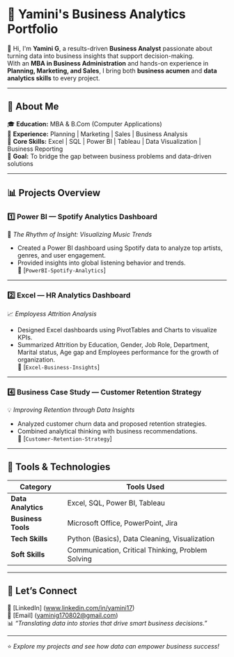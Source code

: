 # 💼 Yamini's Business Analytics Portfolio  

👋 Hi, I'm **Yamini G**, a results-driven **Business Analyst** passionate about turning data into business insights that support decision-making.  
With an **MBA in Business Administration** and hands-on experience in **Planning, Marketing, and Sales**, I bring both **business acumen** and **data analytics skills** to every project.

---

## 🧭 About Me  
🎓 **Education:** MBA & B.Com (Computer Applications)  
💼 **Experience:** Planning | Marketing | Sales | Business Analysis  
🧠 **Core Skills:** Excel | SQL | Power BI | Tableau | Data Visualization | Business Reporting  
🚀 **Goal:** To bridge the gap between business problems and data-driven solutions  

---

## 📊 Projects Overview  

### 1️⃣ **Power BI — Spotify Analytics Dashboard**  
🎵 *The Rhythm of Insight: Visualizing Music Trends*  
- Created a Power BI dashboard using Spotify data to analyze top artists, genres, and user engagement.  
- Provided insights into global listening behavior and trends.  
📁 [`PowerBI-Spotify-Analytics`]

---

### 2️⃣ **Excel — HR Analytics Dashboard**  
📈 *Employess Attrition Analysis*  
- Designed Excel dashboards using PivotTables and Charts to visualize KPIs.  
- Summarized Attrition by Education, Gender, Job Role, Department, Marital status, Age gap and Employees performance for the growth of organization.  
📁 [`Excel-Business-Insights`]

---

### 4️⃣ **Business Case Study — Customer Retention Strategy**  
💡 *Improving Retention through Data Insights*  
- Analyzed customer churn data and proposed retention strategies.  
- Combined analytical thinking with business recommendations.  
📁 [`Customer-Retention-Strategy`]

---

## 🧰 Tools & Technologies  

| Category | Tools Used |
|-----------|-------------|
| **Data Analytics** | Excel, SQL, Power BI, Tableau |
| **Business Tools** | Microsoft Office, PowerPoint, Jira |
| **Tech Skills** | Python (Basics), Data Cleaning, Visualization |
| **Soft Skills** | Communication, Critical Thinking, Problem Solving |

---

## 💬 Let’s Connect  

💼 [LinkedIn] (www.linkedin.com/in/yamini17)  
📧 [Email] (yaminig170802@gmail.com)  
📊 *“Translating data into stories that drive smart business decisions.”*

---

⭐ *Explore my projects and see how data can empower business success!*
